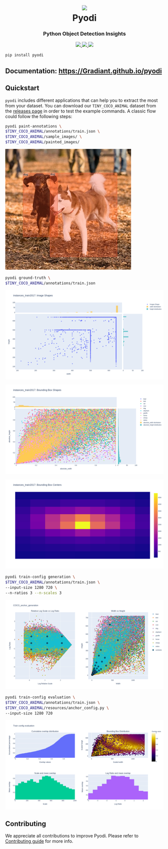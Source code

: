 
<h1 align="center">
  <div>
    <img style="max-width: 65px" src="docs/images/logo.svg" >
  </div>
  <b>Pyodi</b><br>
</h1>


<h3 align="center">
  <b>Python Object Detection Insights</b><br>
</h3>

<p align="center">
    <a href="https://www.python.org/">
        <img src="https://img.shields.io/badge/Python-3.7-ff69b4.svg" />
    </a>
    <a href="https://github.com/Gradiant/pyodi/actions?query=workflow%3A%22Continuous+Integration%22">
        <img src="https://github.com/pyodi/pyodi/workflows/Continuous%20Integration/badge.svg?branch=master" />
    </a>
    <a href= "https://github.com/AntixK/PyTorch-VAE/blob/master/LICENSE.md">
        <img src="https://img.shields.io/badge/license-Apache2.0-blue.svg" />
    </a>
</p>

```bash
pip install pyodi
```

## Documentation: https://Gradiant.github.io/pyodi

## Quickstart

`pyodi` includes different applications that can help you to extract the most from your dataset. You can download our `TINY_COCO_ANIMAL` dataset from the [releases page](https://github.com/Gradiant/pyodi/releases/tag/v0.1.0) in order to test the example commands. A classic flow could follow the following steps:


```bash
pyodi paint-annotations \
$TINY_COCO_ANIMAL/annotations/train.json \
$TINY_COCO_ANIMAL/sample_images/ \
$TINY_COCO_ANIMAL/painted_images/
```

![COCO image with painted annotations](docs/images/coco_sample_82680.jpg)

```bash
pyodi ground-truth \
$TINY_COCO_ANIMAL/annotations/train.json
```

![Image shape distribution](docs/images/ground_truth/gt_img_shapes.png)

![Bbox distribution](docs/images/ground_truth/gt_bb_shapes.png)

![Bbox center distribution](docs/images/ground_truth/gt_bb_centers.png)

```bash
pyodi train-config generation \
$TINY_COCO_ANIMAL/annotations/train.json \
--input-size 1280 720 \
--n-ratios 3 --n-scales 3
```

![Anchor clustering plot](docs/images/train-config-generation/clusters.png)


```bash
pyodi train-config evaluation \
$TINY_COCO_ANIMAL/annotations/train.json \
$TINY_COCO_ANIMAL/resources/anchor_config.py \
--input-size 1280 720
```

![Anchor overlap plot](docs/images/train-config-evaluation/overlap.png)

## Contributing

We appreciate all contributions to improve Pyodi. Please refer to [Contributing guide](.github/CONTRIBUTING.md) for more info.
